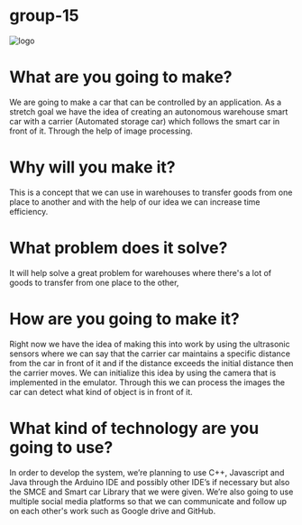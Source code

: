 # group-15
![logo](https://user-images.githubusercontent.com/71884388/113401838-58488780-93a4-11eb-9a9e-cc0b51024e09.png)
# What are you going to make?
We are going to make a car that can be controlled by an application. As a stretch goal we have the idea
of creating an autonomous warehouse smart car with a carrier (Automated storage car) which follows the smart car in front of it.
Through the help of image processing. 
# Why will you make it?
This is a concept that we can use in warehouses to transfer goods from one place to another and with the help of our 
idea we can increase time efficiency.
# What problem does it solve?
It will help solve a great problem for warehouses where there's a lot of goods to transfer from one place to the other,
# How are you going to make it?
Right now we have the idea of making this into work by using the ultrasonic sensors where we can say that the carrier car 
maintains a specific distance from the car in front of it and if the distance exceeds the initial distance then the carrier moves.
We can initialize this idea by using the camera that is implemented in the emulator. Through this we can process
the images the car can detect what kind of object is in front of it. 
# What kind of technology are you going to use?
In order to develop the system, we’re planning to use C++, Javascript and Java through the Arduino IDE and possibly other IDE’s if necessary but also the SMCE and Smart car Library that we were given. We’re also going to use multiple social media platforms so that we can communicate and follow up on each other's work such as Google drive and GitHub. 
